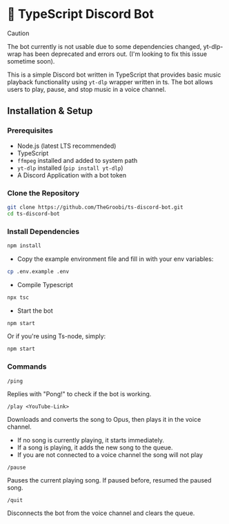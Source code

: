 # 🎵 TypeScript Discord Bot

> [!CAUTION]
> The bot currently is not usable due to some dependencies changed, yt-dlp-wrap has been deprecated and errors out. (I'm looking to fix this issue sometime soon).

This is a simple Discord bot written in TypeScript that provides basic music playback functionality using `yt-dlp` wrapper written in ts.
The bot allows users to play, pause, and stop music in a voice channel.

## Installation & Setup

### Prerequisites

-   Node.js (latest LTS recommended)
-   TypeScript
-   `ffmpeg` installed and added to system path
-   `yt-dlp` installed (`pip install yt-dlp`)
-   A Discord Application with a bot token

### Clone the Repository

```sh
git clone https://github.com/TheGroobi/ts-discord-bot.git
cd ts-discord-bot
```

### Install Dependencies

```sh
npm install
```

-   Copy the example environment file and fill in with your env variables:

```sh
cp .env.example .env
```

-   Compile Typescript

```sh
npx tsc
```

-   Start the bot

```sh
npm start
```

Or if you're using Ts-node, simply:

```sh
npm start
```

### Commands

`/ping`

Replies with "Pong!" to check if the bot is working.

`/play <YouTube-Link>`

Downloads and converts the song to Opus, then plays it in the voice channel.

-   If no song is currently playing, it starts immediately.
-   If a song is playing, it adds the new song to the queue.
-   If you are not connected to a voice channel the song will not play

`/pause`

Pauses the current playing song.
If paused before, resumed the paused song.

`/quit`

Disconnects the bot from the voice channel and clears the queue.
